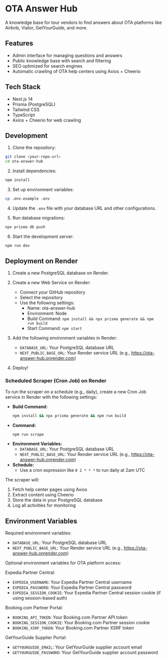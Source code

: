 # OTA Answer Hub

A knowledge base for tour vendors to find answers about OTA platforms like Airbnb, Viator, GetYourGuide, and more.

## Features

- Admin interface for managing questions and answers
- Public knowledge base with search and filtering
- SEO optimized for search engines
- Automatic crawling of OTA help centers using Axios + Cheerio

## Tech Stack

- Next.js 14
- Prisma (PostgreSQL)
- Tailwind CSS
- TypeScript
- Axios + Cheerio for web crawling

## Development

1. Clone the repository:
```bash
git clone <your-repo-url>
cd ota-answer-hub
```

2. Install dependencies:
```bash
npm install
```

3. Set up environment variables:
```bash
cp .env.example .env
```

4. Update the `.env` file with your database URL and other configurations.

5. Run database migrations:
```bash
npx prisma db push
```

6. Start the development server:
```bash
npm run dev
```

## Deployment on Render

1. Create a new PostgreSQL database on Render.

2. Create a new Web Service on Render:
   - Connect your GitHub repository
   - Select the repository
   - Use the following settings:
     - Name: ota-answer-hub
     - Environment: Node
     - Build Command: `npm install && npx prisma generate && npm run build`
     - Start Command: `npm start`

3. Add the following environment variables in Render:
   - `DATABASE_URL`: Your PostgreSQL database URL
   - `NEXT_PUBLIC_BASE_URL`: Your Render service URL (e.g., https://ota-answer-hub.onrender.com)

4. Deploy!

### Scheduled Scraper (Cron Job) on Render

To run the scraper on a schedule (e.g., daily), create a new Cron Job service in Render with the following settings:

- **Build Command:**
  ```bash
  npm install && npx prisma generate && npm run build
  ```
- **Command:**
  ```bash
  npm run scrape
  ```
- **Environment Variables:**
  - `DATABASE_URL`: Your PostgreSQL database URL
  - `NEXT_PUBLIC_BASE_URL`: Your Render service URL (e.g., https://ota-answer-hub.onrender.com)
- **Schedule:**
  - Use a cron expression like `0 2 * * *` to run daily at 2am UTC

The scraper will:
1. Fetch help center pages using Axios
2. Extract content using Cheerio
3. Store the data in your PostgreSQL database
4. Log all activities for monitoring

## Environment Variables

Required environment variables:

- `DATABASE_URL`: Your PostgreSQL database URL
- `NEXT_PUBLIC_BASE_URL`: Your Render service URL (e.g., https://ota-answer-hub.onrender.com)

Optional environment variables for OTA platform access:

Expedia Partner Central:
- `EXPEDIA_USERNAME`: Your Expedia Partner Central username
- `EXPEDIA_PASSWORD`: Your Expedia Partner Central password
- `EXPEDIA_SESSION_COOKIE`: Your Expedia Partner Central session cookie (if using session-based auth)

Booking.com Partner Portal:
- `BOOKING_API_TOKEN`: Your Booking.com Partner API token
- `BOOKING_SESSION_COOKIE`: Your Booking.com Partner session cookie
- `BOOKING_XSRF_TOKEN`: Your Booking.com Partner XSRF token

GetYourGuide Supplier Portal:
- `GETYOURGUIDE_EMAIL`: Your GetYourGuide supplier account email
- `GETYOURGUIDE_PASSWORD`: Your GetYourGuide supplier account password